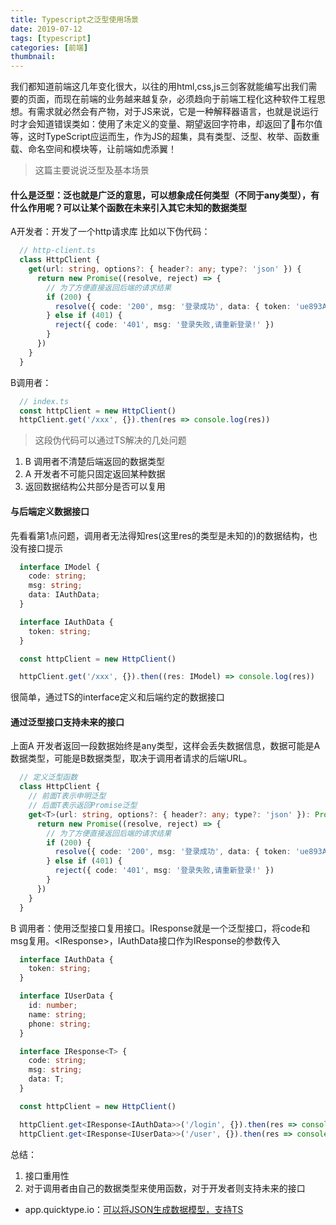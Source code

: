 ```yaml
---
title: Typescript之泛型使用场景
date: 2019-07-12
tags: [typescript]
categories: [前端]
thumbnail:
---
```


我们都知道前端这几年变化很大，以往的用html,css,js三剑客就能编写出我们需要的页面，而现在前端的业务越来越复杂，必须趋向于前端工程化这种软件工程思想。有需求就必然会有产物，对于JS来说，它是一种解释器语言，也就是说运行时才会知道错误类如：使用了未定义的变量、期望返回字符串，却返回了布尔值等，这时TypeScript应运而生，作为JS的超集，具有类型、泛型、枚举、函数重载、命名空间和模块等，让前端如虎添翼！

>这篇主要说说泛型及基本场景

#### 什么是泛型：泛也就是广泛的意思，可以想象成任何类型（不同于any类型），有什么作用呢？可以让某个函数在未来引入其它未知的数据类型
A开发者：开发了一个http请求库
比如以下伪代码：
``` ts
  // http-client.ts
  class HttpClient {
    get(url: string, options?: { header?: any; type?: 'json' }) {
      return new Promise((resolve, reject) => {
        // 为了方便直接返回后端的请求结果
        if (200) {
          resolve({ code: '200', msg: '登录成功', data: { token: 'ue893ADIo3jadai88sweaa' } })
        } else if (401) {
          reject({ code: '401', msg: '登录失败,请重新登录!' })
        }
      })
    }
  }
```

B调用者：
``` ts
  // index.ts
  const httpClient = new HttpClient()
  httpClient.get('/xxx', {}).then(res => console.log(res))
```

> 这段伪代码可以通过TS解决的几处问题

1. B 调用者不清楚后端返回的数据类型
2. A 开发者不可能只固定返回某种数据
3. 返回数据结构公共部分是否可以复用

#### 与后端定义数据接口
先看看第1点问题，调用者无法得知res(这里res的类型是未知的)的数据结构，也没有接口提示
``` ts
  interface IModel {
    code: string;
    msg: string;
    data: IAuthData;
  }

  interface IAuthData {
    token: string;
  }

  const httpClient = new HttpClient()

  httpClient.get('/xxx', {}).then((res: IModel) => console.log(res))
```
很简单，通过TS的interface定义和后端约定的数据接口

#### 通过泛型接口支持未来的接口
上面A 开发者返回一段数据始终是any类型，这样会丢失数据信息，数据可能是A数据类型，可能是B数据类型，取决于调用者请求的后端URL。
``` ts
  // 定义泛型函数
  class HttpClient {
    // 前面T表示申明泛型
    // 后面T表示返回Promise泛型
    get<T>(url: string, options?: { header?: any; type?: 'json' }): Promise<T> {
      return new Promise((resolve, reject) => {
        // 为了方便直接返回后端的请求结果
        if (200) {
          resolve({ code: '200', msg: '登录成功', data: { token: 'ue893ADIo3jadai88sweaa' } } as any)
        } else if (401) {
          reject({ code: '401', msg: '登录失败,请重新登录!' })
        }
      })
    }
  }
```
B 调用者：使用泛型接口复用接口。IResponse就是一个泛型接口，将code和msg复用。<IResponse<IAuthData>>，IAuthData接口作为IResponse的参数传入
``` ts
  interface IAuthData {
    token: string;
  }

  interface IUserData {
    id: number;
    name: string;
    phone: string;
  }

  interface IResponse<T> {
    code: string;
    msg: string;
    data: T;
  }

  const httpClient = new HttpClient()

  httpClient.get<IResponse<IAuthData>>('/login', {}).then(res => console.log(res))
  httpClient.get<IResponse<IUserData>>('/user', {}).then(res => console.log(res))
```

总结：
1. 接口重用性
2. 对于调用者由自己的数据类型来使用函数，对于开发者则支持未来的接口

- app.quicktype.io：[可以将JSON生成数据模型，支持TS](https://app.quicktype.io/)